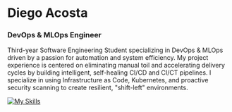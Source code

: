 # Diego Acosta
### DevOps & MLOps Engineer

Third-year Software Engineering Student specializing in DevOps & MLOps driven by a passion for automation and system efficiency. My project experience is centered on eliminating manual toil and accelerating delivery cycles by building intelligent, self-healing CI/CD and CI/CT pipelines. I specialize in using Infrastructure as Code, Kubernetes, and proactive security scanning to create resilient, "shift-left" environments.

[![My Skills](https://skillicons.dev/icons?i=py,bash,linux,git,gitlab,docker,kubernetes,terraform,ansible,aws,gcp,prometheus,grafana)](https://skillicons.dev)


